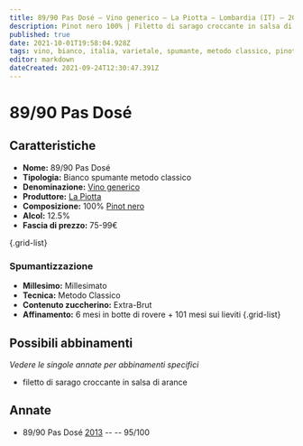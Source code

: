 ```yaml
---
title: 89/90 Pas Dosé – Vino generico – La Piotta – Lombardia (IT) – 20-24€ – 5★
description: Pinot nero 100% | Filetto di sarago croccante in salsa di arance
published: true
date: 2021-10-01T19:58:04.928Z
tags: vino, bianco, italia, varietale, spumante, metodo classico, pinot nero, lombardia, 5 stelle, millesimato, pas-dose, 20-24€
editor: markdown
dateCreated: 2021-09-24T12:30:47.391Z
---
```


# 89/90 Pas Dosé

## Caratteristiche
- **Nome:** 89/90 Pas Dosé 
- **Tipologia:** Bianco spumante metodo classico
- **Denominazione:** [Vino generico](/denominazioni/Italia/Vino-Generico) 
- **Produttore:** [La Piotta](/produttori/Italia/Lombardia/La-Piotta) 
- **Composizione:** 100% [Pinot nero](/vitigni/Italia/bacca-nera/pinot-nero)
- **Alcol:** 12.5%
- **Fascia di prezzo:** 75-99€

{.grid-list}

### Spumantizzazione
- **Millesimo:** Millesimato
- **Tecnica:** Metodo Classico
- **Contenuto zuccherino:** Extra-Brut
- **Affinamento:** 6 mesi in botte di rovere + 101 mesi sui lieviti
{.grid-list}



## Possibili abbinamenti
*Vedere le singole annate per abbinamenti specifici*

- filetto di sarago croccante in salsa di arance

## Annate

- 89/90 Pas Dosé [2013](/vini/Italia/Lombardia/La-Piotta/89-90-Pas-Dose/2013) -- <span class="star-5"></span> -- 95/100
